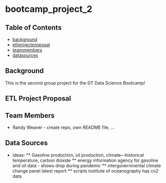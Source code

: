 # bootcamp_project_2

## Table of Contents
* [background](#background)
* [etlprojectproposal](#etlprojectproposal)
* [teammembers](#teammembers)
* [datasources](#datasources)

## Background
This is the second group project for the GT Data Science Bootcamp!

## ETL Project Proposal

## Team Members
* Randy Weaver - create repo, own README file, ...

## Data Sources
* ideas: 
** Gasoline production, oil production, climate—historical temperature, carbon dioxide
** energy information agency for gasoline and oil data - shows drop during pandemic
** intergovernmental climate change panel latest report
** scripts institute of oceanography has co2 data

